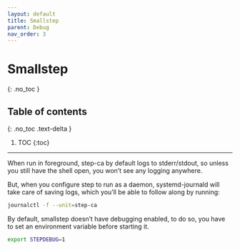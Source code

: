 ```yaml
---
layout: default
title: Smallstep
parent: Debug
nav_order: 3
---
```


# Smallstep
{: .no_toc }

## Table of contents
{: .no_toc .text-delta }

1. TOC
{:toc}

---

When run in foreground, step-ca by default logs to stderr/stdout, so unless you still have the shell open, you won’t see any logging anywhere.

But, when you configure step to run as a daemon, systemd-journald will take care of saving logs, which you’ll be able to follow along by running:

```sh
journalctl -f --unit=step-ca
```

By default, smallstep doesn’t have debugging enabled, to do so, you have to set an environment variable before starting it.
 
```sh
export STEPDEBUG=1
```
